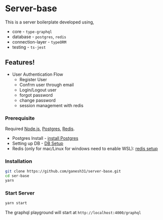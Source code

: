 # Server-base

This is a server boilerplate developed using,

- core - `type-graphql`
- database - `postgres`, `redis`
- connection-layer - `typeORM`
- testing - `ts-jest`

## Features!

- User Authentication Flow
  - Register User
  - Confrm user through email
  - Login/Logout user
  - forgot password
  - change password
  - session management with redis

### Prerequisite

Required [Node.js](https://nodejs.org/), [Postgres](https://www.postgresql.org/), [Redis](https://redis.io/).

- Postgres Install - [install Postgres](http://postgresguide.com/setup/install.html)
- Setting up DB - [DB Setup](https://medium.com/coding-blocks/creating-user-database-and-adding-access-on-postgresql-8bfcd2f4a91e)
- Redis (only for mac/Linux for windows need to enable WSL): [redis setup](https://auth0.com/blog/introduction-to-redis-install-cli-commands-and-data-types/)

### Installation

```sh
git clone https://github.com/ganesh31/server-base.git
cd ser-base
yarn
```

### Start Server

```sh
yarn start
```

The graphql playground will start at `http://localhost:4000/graphql`
